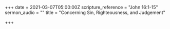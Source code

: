 +++
date = 2021-03-07T05:00:00Z
scripture_reference = "John 16:1-15"
sermon_audio = ""
title = "Concerning Sin, Righteousness, and Judgement"

+++
